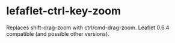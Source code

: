 lefaflet-ctrl-key-zoom
======================

Replaces shift-drag-zoom with ctrl/cmd-drag-zoom. Leaflet 0.6.4 compatible (and possible other versions).
